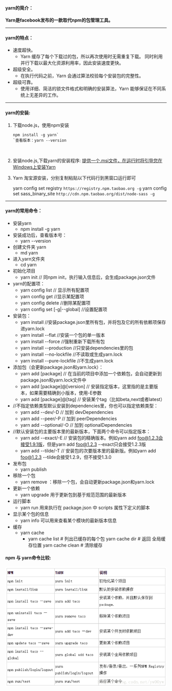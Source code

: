 
#### yarn的简介：

**Yarn是facebook发布的一款取代npm的包管理工具。**

---



#### yarn的特点：

- 速度超快。
  - Yarn 缓存了每个下载过的包，所以再次使用时无需重复下载。 同时利用并行下载以最大化资源利用率，因此安装速度更快。
- 超级安全。
  - 在执行代码之前，Yarn 会通过算法校验每个安装包的完整性。
- 超级可靠。
  - 使用详细、简洁的锁文件格式和明确的安装算法，Yarn 能够保证在不同系统上无差异的工作。

---



#### yarn的安装:

1. 下载node.js，使用npm安装

   ```
   npm install -g yarn`
   `查看版本：yarn --version
   ```



​	



2. 安装node.js,下载yarn的安装程序:
   [提供一个.msi文件，在运行时将引导您在Windows上安装Yarn](https://yarnpkg.com/en/docs/install#windows-stable)

3. Yarn 淘宝源安装，分别复制粘贴以下代码行到黑窗口运行即可

   yarn config set registry `https://registry.npm.taobao.org -g`
   yarn config set sass_binary_site `http://cdn.npm.taobao.org/dist/node-sass -g`

---

#### yarn的常用命令：

- 安装yarn
  - npm install -g yarn
- 安装成功后，查看版本号：
  - yarn --version
- 创建文件夹 yarn
  - md yarn
- 进入yarn文件夹
  - cd yarn
- 初始化项目
  - yarn init // 同npm init，执行输入信息后，会生成package.json文件
- yarn的配置项：
  - yarn config list // 显示所有配置项
  - yarn config get <key> //显示某配置项
  - yarn config delete <key> //删除某配置项
  - yarn config set <key> <value> [-g|--global] //设置配置项
- 安装包：
  - yarn install //安装package.json里所有包，并将包及它的所有依赖项保存进yarn.lock
  - yarn install --flat //安装一个包的单一版本
  - yarn install --force //强制重新下载所有包
  - yarn install --production //只安装dependencies里的包
  - yarn install --no-lockfile //不读取或生成yarn.lock
  - yarn install --pure-lockfile //不生成yarn.lock
- 添加包（会更新package.json和yarn.lock）：
  - yarn add [package] // 在当前的项目中添加一个依赖包，会自动更新到package.json和yarn.lock文件中
  - yarn add [package]@[version] // 安装指定版本，这里指的是主要版本，如果需要精确到小版本，使用-E参数
  - yarn add [package]@[tag] // 安装某个tag（比如beta,next或者latest）
- //不指定依赖类型默认安装到dependencies里，你也可以指定依赖类型：
  - yarn add --dev/-D // 加到 devDependencies
  - yarn add --peer/-P // 加到 peerDependencies
  - yarn add --optional/-O // 加到 optionalDependencies
- //默认安装包的主要版本里的最新版本，下面两个命令可以指定版本：
  - yarn add --exact/-E // 安装包的精确版本。例如yarn add foo@1.2.3会接受1.9.1版，但是yarn add foo@1.2.3 --exact只会接受1.2.3版
  - yarn add --tilde/-T // 安装包的次要版本里的最新版。例如yarn add foo@1.2.3 --tilde会接受1.2.9，但不接受1.3.0
- 发布包
  - yarn publish
- 移除一个包
  - yarn remove <packageName>：移除一个包，会自动更新package.json和yarn.lock
- 更新一个依赖
  - yarn upgrade 用于更新包到基于规范范围的最新版本
- 运行脚本
  - yarn run 用来执行在 package.json 中 scripts 属性下定义的脚本
- 显示某个包的信息
  - yarn info <packageName> 可以用来查看某个模块的最新版本信息
- 缓存
  - yarn cache
    - yarn cache list # 列出已缓存的每个包 yarn cache dir # 返回 全局缓存位置 yarn cache clean # 清除缓存

#### npm 与 yarn命令比较:

![img](data:image/png;base64,iVBORw0KGgoAAAANSUhEUgAAAqcAAAH2CAMAAAB6AdX5AAAABGdBTUEAALGP%0AC/xhBQAAACBjSFJNAAB6JgAAgIQAAPoAAACA6AAAdTAAAOpgAAA6mAAAF3Cc%0AulE8AAAB4FBMVEX////AwMD//8eHAAAAAIfH//8AAADH/8eHx8cAT09PAABP%0Ap6cAT6fn/8dPp+fn//8AAGlpAAD9/f3h4d38/PxQUEv9/fzk5OD4+Pfl5eIU%0AFBMJCQjx8e8JCQnq6ufn5+P19fTd3djY2NLi4t77+/rz8/Lb29VgYFs5OTbp%0A6eVubmjk5OHQ0Mnj49/e3tnf39r+/v0hIR/z8/FISEQvLyzb29ZHR0TX19Hm%0A5uLf39vg4Nv6+vnu7uv7+/v6+vr5+fjc3Nba2tTi4t339/a9vbnY2NPs7Oos%0ALCrp6ebe3to7Ozjt7evv7+wwMC3y8vD09PNUVFDh4dzc3NdEREFycmyCgnsE%0ABATU1M5KSkYQEA/a2tXs7Onn5+To6OTl5eHj497T08309PLV1c7Pz8j29vXu%0A7uzW1tDS0szU1M3T08zAwL/R0crr6+haWlXm5uMBAQBpaWPQ0MrZ2dQNDQ0C%0AAgHy8vH+/v729vTR0cvV1c/S0sv8/Pvt7er19fM1NTJ8fHUFBQQdHRsTExIH%0ABwfZ2dPo6OXv7+3r6+ng4NwMDAtPT0vw8O7w8O3X19L39/VGRkIVFRR5eXNR%0AUUwuLixcXFcBAQFra2UnJyVHR0MICAgXFxbPz8kqKigiIiBLS0fd3dnzQhQB%0AAAAAAWJLR0QAiAUdSAAAAAlwSFlzAAAOwwAADsMBx2+oZAAAAAd0SU1FB+UF%0AHAAeDmuLVR4AACydSURBVHja7X2JvxzHcV5DdFqyE1sJABOQDRMEQElRAJCO%0AZAogCAqSYCrPFxnCBx2KgkSDhqUQVkzaAilSPuIYsmzKTuzEuXzkX80e091V%0A1dVz7E7tVu2r7/d7b3tme2a+mv6mu7qntzoEh8PhcDgcDofD4XA4HIeJEw6H%0AVkCd7vtBme2B2zeBY8hcGK5TVbDLXBiuU1Wwy1wYrlNVsMtcGK5TVbDLXBiu%0AU1Wwy1wYrlNVsMtcGK5TVbDLXBiuU1Wwy1wYrlNVyMw/8tiP/LP03+E6VYYV%0A85U6y78OH3ksLnFMhes6VYU186U8018S6I98lAr3WIHodHFPlrcndljcnBg/%0A9pi1p3htSCLe1UxdbZQtVGlS0Sn+WPy5TmG6K8Z8VxZC/dhjOsu03yhYH+X/%0A650xfaMPwD+NqZl3nYZjotMI/T0rOiUP16ppc/80pT/y2I/+2FKk5nW6IP+x%0Arqz/+WNYp2sLVZrUeSzxX/w41Kn7p8dJp7kZ1a3TFXWsU2/3GZ0ubtHHUiuz%0AaiWN6rR0Q34ClnS2UKVJQKfun9Y3pqSLTtc3ZFkraS3UAaOyTrsHzpROP57b%0AA/dPy40p6YPTKRyL7JpRczp1/5TT6ceXPeKD0mnoKtOk049/RKsrk5j/6I+V%0AusLb/XDMdNoVuQGdxtSXzcI85i/86/dRK1/uX/6rtSe06kaZ60h1/f2Y3jx9%0AFLyMWlumtbzzE/ZR6Kp0+1ynddo07BqSmIM3+6ldWzUH5pq2uW8MTZuGXUM6%0A5lW1id/4H0O4TlXBLnNhuE5VwS5zYbhOVcEuc2G4TlXBLnNhuE5VwS5zYbhO%0AVcEuc2G4TlXBLnNhuE5VwS5zYbhOVcEuc2EgnTocWtHQrGnYNcQuc2G4TlXB%0ALnNhuE5VwS5zYbhOVcEuc2G4TlXBLnNhuE5VwS5zYbhOVcEuc2G4TlXBLnNh%0AuE5VwS5zYbhOVWHNPNLdMZD9keSK9XHVSUzDdaoKHXOqsTl0mmIvg+R6ywRc%0Ap6oAmEMhtXUakeqA8iJTocbAnccEpuuUPoMKn8lpOtVk0ImQdBdgpUmryyRR%0AojxAHHyJzsedyAJcp6oMSsyhEKHOIv6aKI/qD30NqttjodMm9Ng8U7u/B4OQ%0Af4oad6DdkNQG9Ia9zch8Aukeb/9Uj80HqVPUDwoB1/u4/oz4X6mZ8d79mLjV%0AjcnpuLoh3WeoHtQQYr5Jue+Y9qt5Ok8kXuXf6v/6L2CiqgzqxqVi1iitTzvN%0AhoA1htzYeuPwdBqyJxQr8/A9gXdRmc0nMp0ISztmw7gRHBUGdcyRumgBJJvI%0Aw0YfK1pkh6ZTeGNij07xP1U259Hy3OMF/Kq6SJNBJxJvWJ9mYcJxqmrcqTHm%0AmtNQpwfgnx6eTiNuJ9XrNFCdgs3MFZQJP37q9amiYu03qm49K87aDIL9KKTL%0A1naxilaw1AevxL4nE7e6MSWd9Tnkn5L7VWXbv1ER2rKZTndtEK9Tpj7FSaaU%0AwOBpBFrGX2kpsNE3JqdzD7n093PfP1mNetKgrVHj7eC35LmTX7rz0DFTZRBg%0AHlEq9um0vL3C3S2cwielmZSjOX5qxoK2UQZNKMzXqoJjE9X7/m4HMw7FWQ8V%0AfgD9qHJT9k1tS6NMGoD6UVxDzuyHX7e3odN9SPWpZdg1xC5zYbhOVcEuc2G4%0ATlXBLnNhuE5VwS5zYbhOVcEuc2G4TlXBLnNhuE5VwS5zYbhOVcEuc2G4TlXB%0ALnNheNxzhwk0NGsadg2xy1wYrlNVsMtcGK5TVbDLXBiuU1Wwy1wYrlNVsMtc%0AGK5TVbDLXBiuU1Wwy1wYrlNVsMtcGK5TVbDLXBiuU1XAzJsRT1q/nmpmILGK%0AmF/x0yi/yn465TpVhRKnt/zeNLR+dt+KKxEbv3/u3cRHHHOd7sj23el0boNy%0AfCn0o30qO6pbGrZnHX2hCpweUe6Avz04nY7+vXEd/gbXDnI3Yrt40vs0KIX2%0ALGET6+vkH/Iz8aGxhIGwqZCZWBUwwEbZoUSuYjoFYUTRTWwEG5n1fojodCcG%0ArevTGHGECXC1/AmCuzHRprgKGKsZRAWq1RhBkB8dEIwnPVD9DBw9l1G2DALt%0Afl2ftXRaXS5WFTDOWpp9EIKr25XyH2OdRj5f397tjbJlEO1HhW67vj5bZYb0%0ATQxIh7BT1rmvJFJVUmbKr81B3TruOYgjlrfxneOLtQo3PmOsoK3inu/VoBPM%0AicsV4BboajHxT1FtmJyIJP2s09L8R6jTVFXr8U5niHsO/Jz8LXNbm5+Rv8j2%0ARpHSBPVMIJdSZBBXnxY6qMMe0CWoB4oPjqiOrHUaYbsfubPtG1vH6aXOWqia%0ApIFizeeZ775sFfd8rwaR9U44jxRYELFRwE/gBqqKHTFGoNOqvThInVbuU6y8%0A+N5P4MjPbBT2tkbrdK8G5QjDuCvT0Gm5ZmUUfkoiKUVS5cNhK9qcKMEMcc/x%0ARrOZpF4d58jPa9Smcc/3aFD2rNcnKWeOlAchEfHlgNcGbSiOA9Hp+hrEz9Dk%0AoG4d9zySDdC8oPwjinU2oW4V93yvBpXiiFhYYUCnAaisrD8FmSFF4u9zOTOP%0AqRLMH/e8yw3ijKM+AdlfutZxvqZ/3rjnuzSoG+cnFWipKaqKDj4s2f3sTlJK%0AraiS1KIRnj4GpH7VOs2Ym+Uurd5J3HORsxed9vjEQGWw2Uec8MuzSLIQiVa5%0A7OhUj2eyqVEmDejeRwUqUCBAmB2JEX2Ljac+SETnj9UxdnRqGnYNsctcGK5T%0AVbDLXBiuU1Wwy1wYrlNVsMtcGK5TVbDLXBiuU1Wwy1wYrlNVsMtcGK5TVbDL%0AXBiuU1Wwy1wYHvfcYQINzZqGXUPsMheG61QV7DIXhutUFewyF4brVBXsMheG%0A61QV7DIXhutUFewyF4brVBXsMheG61QV7DIXhutUFewyF4brVBXg76Ih+F9J%0AMb+VAhuRfNfze6fInaOdrd6MA1kH94+/MZaLt8coWwDMkSg30emU3+VVUStQ%0AtL/yU/DI5Q6hRFRh2NSRVra7MYaLt8coW+giDnHhofIOLj4f/I30eisUOcHj%0AGtcluqfxJugP/KvHBCqYjx9IzrzZjanTpmHXkBwZKwFVXT31aSRf1/GiplRn%0AWKdDcdiZGp/3EKLrtGmULaDQSQFUiXArDOqWajL2yrRd/aXavD8O+6BOYyD1%0A8YY3hkmbhl1D+H5UrHXJe4M43hDKXEdcDugK9RGgMo5kV6DZCSO8DYMDuU4P%0AwhBOp3Ucc7b2gpIgQX1yuKqmTnr9UxgXuNsm2VtBW+Dx2wVTd52qAognTRri%0A9jhVpBuDcc5r9Om0fEY+ewy8bolwXad9RtlCZl67k3ijbsShiGLojXNeY0p9%0AGsBp8/XgY8XU3bDp3+7GBMvF22OULSTmuIrkxqGqEqcObQwgaF/s0Slz/nrQ%0AK50VbEeq28jplgwQuE4PwpAqEnYCFMWwbgfinNcYavdjXxx26F1wp8tEXadt%0Ao2yhtPu4TEkcc6yKtAenQXYgkjQiSjDQ7pdr4quDfEiG3u5PNsoW4HtT1OPH%0APXiucuR0Cv1TcHylU76fRJSGhB+ITvGT0dBpcJ02jbIFNC7VjGOeOzXsaGb6%0Ajrb2UGfksr06HYzDjvwUPGKaT+jv9weMsoXcj6oH9ruPWI9DBZIXaZhIlBUL%0AcSuJ/zsYh73WJam9Gc9h0xtD06Zh15AuYnstvrp8+/v71XZsnmioUeYESob0%0Ae3bi024qU9epLthlLozpOh29PkPPE7xDo2zBLnNhiOk0Ao9qn0ZNAl44ag9w%0AnTYwY7vf752388katZkN7TeWWpkfOFynw5xdp/tHvW5kWvkwrxtJJh2CxRTL%0Au2A4QkZny5DXJnW+ch6ar3rnnLPHTICZVIkWwCQH1Ms5Ag8FLQw5kfDsxeEA%0AqNfhTaPD5ZUDefOBRp/ZwV1+qI0cDw9D5+GRvocvPvBrF2oIOaDM48QH0BPV%0AJ9yM8NbF4QDYel1zMmi2SozRaSCKGaVTclyvTuHrZpiJOSCO0elUwhvBddrA%0A1jqtpndHOv2w9ZKumsrQX+wReBzrvMUd6NVpOYC/ECTSp9OphLctDgfA9jol%0AG1Pb/UnFjprx9iHV7Lg+nU5t912n+0Bbp0P+aQikWIuoB3UK8033T+nc20a7%0AX84fB3SK5nXEfOR2hLcuDgdA3d/vesilv5/7/iuU7n3uQ+PR8S53o/dc5Rvb%0AfY6w3Ue64/v7MEMAPMEQQIDfZ1PhXI9tCG9dHA6A5vjp7EWwe6MMmuA6baCl%0A03287pzXKJMGuE4b8PlSqmCXuTBcp6pgl7kwXKeq0MfcpCMzF1ynqtDL3HVa%0Ap03DriGu0wZcp6qQp6yttsgMrTzwy83w2jfzHdwYLm0adg3JI2rVNJuIX4IN%0ATcU5NLhOVaGK04tnFNQzt1ynhmHXEKxTOkMLvKCmL3APveF3naoCO8MbTOip%0A2v0QDr4qLTeGSZuGXUOof1rN0ML7QVjSMo/sIOE6VYWuPi2RpcAMLfiTsBLP%0AD/T3XafGYNeQ0u6PwHHoPyW4TlUhTwEehcPvPmW4TlXBLnNhuE5VwS5zYbhO%0AVcEuc2G4TlXBLnNhuE5VwS5zYbhOVcEuc2G4TlXBLnNhuE5VwS5zYbhOVcEu%0Ac2EgnTocWtHQrGnYNcQuc2G4TlXBLnNhuE5VwS5zYbhOVcEuc2G4TlXBLnNh%0AuE5VwS5zYbhOVcEuc2G4TlXBLnNhuE5VwS5zYbhOVcEuc2G4TlXBLnNhuE5V%0AwS5zYWyv0/G/4iWfuzHKFuwyF8bOdBppTM8dGWULdpkLQ7Ddb6xr2l6XV8Qo%0AW7DLXBiuU1Wwy1wY9bqRKehWXkwRRYcBcbhQDO68DRaWRKsstnTK5GOXZYwQ%0AE4yyBbvMhVGvwwsiF3Lr8KIghkzkY7Qub5i+fvQcy9zaLW27zIUxeV1zdp1o%0Aur/sWSXG6DQEGuQ7uE4dCbPrtLTXJEj3kE5pkG8u6wZG2YJd5sKYX6fM/int%0AvuvUwaCt0x7/NPboNJKNEo+7R6cwn/unjhp1fz9F2M79fbDwVsh7YCTulITb%0A65zdf9j/Z/rrKF+rv7+pUbZgl7kwmuOnlgMV2y3txBy3QGhn6/tqg2a3XKJN%0AnZqOqG1epzFCZUW8WZL9OmU6FShLGYsePzK97xtTpU3DriGd65WnQsBR6Txu%0AErl3HhHpkMqceGQwV6gErRGuU1VI9Sn6VwbsylAz+B8C/TbEgHWMX6IA/Qdy%0AHtfpvoyyBaDTCEY9IlUm1SnZZtyEatyQyDiQMyqD63RzCBRqavfzEEj6SM12%0ARG0/ZYIHWvK3pdkHQ4RwONH9070bJQghnZYz5w+2mefeiaC5FtB1xecgA+Ne%0An+7PKDyqm8d2wcSuNeBqjHmcF2+j7+GBoyZ6TWYOX4zUb09CKMlIcodc9wbs%0A1cbsO7hOFYFddTm9RcNdCLC/5M9lDY+vx3ZIGzrDi7SsU/BCsCONG2amlYZO%0AwPpw6N+6ThWiK23eX6t0RPZP1Wkg0t9ep7mVTu/62JMyr59BOsIX1mv/tEen%0A7p/u0ahSCmGUTpEqwDFQNJxOZ5zohXWan5RcHVJVcX2pjhJ4TCtden2qA/mt%0Azup/CON0WjZ5nVaXwe3+bDpNdXhuuEFdCJQXyUWoSYATev7SjljdmS14i+NY%0A6HSrdh+P4AR8YCTnn8c/LZpHTxpUHlYtZxLkD3tW8IdAkR7qOt2DUaBdLm8N%0AwRBA9y18TRnKmAAz4Vt8olel0/SftAxZtdUQQElH8OA0G5ZIDnWd7sEotTd9%0AJHP8A8gInrs6D6NT0gzwkvR+1L6N0nvPh5jTurJqnblNvt0v25Fki2xWtffs%0AcHVqEnaZC8N1qgp2mQvDdaoKdpkLw3WqCnaZC8N1qgp2mQuj1ikaaGxPF9IM%0Au6Vtl7kweuNMVC9CjAjVbmnbZS4MXqdrRNepM1cCvt1ff5a3w4GbLqQXdkvb%0ALnNh8P2oiOpQS1VpZZQt2GUujD7/FL9ILkn1sFvadpkLg4nTG+k0oPW3dpp9%0Aw6Vtl7kwfPxUFewyF4brVBXsMheG61QV7DIXhutUFewyF4brVBXsMheG61QV%0A7DIXhutUFewyF4brVBXsMheG61QV7DIXhutUFewyF4brVBXsMhcG0qnDoRUN%0AzZqGXUPsMheG61QV7DIXhutUFewyF4brVBXsMheG61QV7DIXhutUFewyF4br%0AVBXsMheG61QV7DIXhutUFewyF4brVBXsMheG61QV7DIXhutUFewyF8Z0nY6O%0ANkFXLNiPUbZgl7kwxHQKVmXaq1G2YJe5MGZs91sLxcSBfLJG2YJd5sJwnaqC%0AXebCoDpNYc5TFLRqmTYYJa0ERkXx0+qFbQM6nuZjl1us1kSeEI/dbmnbZS4M%0AJl5fyEEl6XLYa4AFC9Gys3j55KH6FMWoHrF87VA8dvg82S1tu8yF0Rufn1lP%0AOwQSD5VZczCO0WkoUkfna2FKPHa7pW2XuTC21imzrPKo+jTlG6vTKfHY7Za2%0AXebC2F6nZGNquz9ap4DXUDx2u6Vtl7kw2jod8k9DQHqGoh7UKcw33T8djMdu%0At7TtMhdG3d+PXWc6gH41XGQ7d+9zp7t03Lv/sP/PNMs0rjrb36eYEo/dbmnb%0AZS6M5viplVj8Q0bZAlpyBiCSfbHOM8Jnau+MOIO+RUNaOrWzaMSAUbYAmCNR%0ATtJpNfRcdQaqgyJz+qoVjKiN3O2CYj5fShXAErPwFUeIZR+WYSxKa/QhUgJ0%0AJICrBvMDR4p4dIHJTVI7uTF12jTsGtLptOxAeuqpT7mGu69Vj+T09MEgA49o%0AqNt1KmDUJOAe4faYfB405BJAFQe3wrBuiU5x9bv+o7okSq7GHWl2ckVhuE4R%0A2LG0LQpjI51WR8Zah9g7rGhH5hwoietprD7kXpAjwLsV90/nNGoaNOo0plHj%0Ayq+svUvMv/YfcrrWaQQHR/JokIF0r0/nMwqP8uaxXjDRKwHM6OZGfOeY4FXG%0AmscxZzrs7XGqSDbYfhZHLGTZRfAf6DS6TuWNgi/M0guC/DaLaQXrF2wwB+1b%0ATHqBhnkMModHUxZpo251G5TTNnl7F5Hh69sSgW5dpzszKt9l8v4KpAP4fkin%0AgUhcVKe4iuTGobjX0XSjHoJFvXlwgzpdwoalT6fun85oVLmroVencOJWn04n%0ATvDK5yvd7OFSPZEvRUmSbs6AbolOUZvB6RSKMlS69PpU1ChmLDDU+pra7m9U%0An67To3WalUM30ck4l7WiDLmAO4D6UdS2WHSba9gQqzsZXKezGJV1Ggd0WkYV%0AY/nEOch5RvqnEeUbUajwvWmESVIhk/qPnh2rsNqs3kdhBRZNplY+5Yr0Uq7T%0AGYwC7XWEve+AO94RTw3LnygHyDdyghc8H3UXh5gH8FiAUSP0GoI+T22dcjLj%0AdMq07rHKhC/lOp3BqJ3dxNmZMy+gQAOMO1k5RzlLrHelRxFdDSsXnLYtSe9H%0AzW2UyQlfHfNafLUx7f4+c3SZrsL6CnQsItZa57O6TucyyhbsMheG61QV7DIX%0ABqtTk01mwyhbsMtcGHx96jp15rrgOlUFu8yFUet0k2k+ymC3tO0yF8aYOBPm%0Aqle7pW2XuTBcp6pgl7kweuKhTJjmowx2S9suc2H016frtOvUme8brE4nT/NR%0ABrulbZe5MNj+/uRpPspgt7TtMheGvzdVBbvMheE6VQW7zIXhOlUFu8yF4TpV%0ABbvMheE6VQW7zIXhOlUFu8yF4TpVBbvMheE6VQW7zIXhOlUFu8yF4TpVBbvM%0AheE6VQW7zIWBdOpwaEVDs6Zh1xC7zIXhOlUFu8yF4TpVBbvMheE6VQW7zIXh%0AOlUFu8yF4TpVBbvMheE6VQW7zIXhOlUFu8yF4TpVBbvMheE6VYUG88jvaK4j%0AQaPYGP19e+PG2C3eHqNsob1uZAe0/kO/Tml4cqJTuID07uPtb3JjuLRp2DUE%0ArstTUrGs4Bx4HdOwNWidEnA4v+TUHuLtb3FjDBdvj1G2wOqU2RO5HVBuZEng%0AAKQLIodVJz5snWprLsR0Km4oCEFLWv3Yq1N+/T34NdoFqmXuPAoxT33adpRG%0A7Jc1al7E0Tu3YV7F9opVx4hf2xSug4ZW5SnLned8+10ParMbU6enwXU6K3Os%0A04gcTLTIGSQAtEnigeZ1ytGBsa5mDdWnKcw5WEwRPWZpWTewLhxckBEsnkme%0ATrg/72nlQ74VOn+Jw97z9J9I2cEikelAGse9ZRC6EDV0E8MmFAfXSwrM6mNo%0ASb6yAVcnTan+dcqLMZupSB51XMlkQ6zMwXcMxppGcafJ+oPkHmCXfnhoj54/%0A0nO0jKqIpUWQG2OLMdKTx+rCPOHNDOspjjqmZ6XTupWGTkBX0eTjDlGn8I5E%0AZE5ofM8/2JXZwF9iSqCFquoLRBJNowrtofWiK4No6Y3R6VTD+pmjf6ndZ7pS%0A/HbSJWogenRq0D/dWKeRuECtBz7iTsFgcZZmtdQO7PmpUaUUSJ8khD6dlnY+%0AE8D16VyG9TDvbff58VOsU1JqtGE8xvUp2+4j4OZxUnHiam7wkLReNGyGJ9Wn%0AgeSv6tO5DGsxpxQjLYfSMyJ0OS4xkoJc169cyzGR787Qs45E/RjmW0DduewS%0ABXwErXZgvpFuHHxe+v2KyqgIbenVKTSoVOCFNjF0FsN6iyMShjEE1O7TUiGX%0Awgosmkz2kYsY1GnuIZf+PugKB7CHLgkPO8zdfmJ1ab/h/RrwiiJs95F++vv7%0AMGMAbw3BEABvUCraMgaEb8VchvUXR8TawRUkem5gNnwI07rTB5a2fWZ0Opqx%0AWosC1elIbNVez80cP0sRaxU1K7x/SrK1JZmfKGv9qGTFAGXFJsEBtvEAfZY9%0A2pabtMyErQpJstqO9XYk2SKbVW2h+jwUVbDLXBiuU1Wwy1wYrlNVsMtcGK5T%0AVbDLXBiuU1Wwy1wYrlNVsMtcGK5TVbDLXBiuU1Wwy1wYrlNVsMtcGB733GEC%0ADc2ahl1D7DIXhutUFewyF4brVBXsMheG61QV7DIXhutUFewyF4brVBXsMheG%0A61QV7DIXhutUFewyF4brVBXsMheG61QV7DIXhutUFewyF4brVBXsMhfGdJ2O%0A/tEw/QXufoyyBbvMhSGmUxA1dK9G2YJd5sKYsd1vBT6IA/lkjbIFu8yF4TpV%0ABbvMhTE17nmAUclKcCIUr4xEgSPhD+cMEz7CKFuwy1wYk+Oe05hxMMZd+o9D%0AbvH1KQqZxIRhjFD/EwVst7TtMhfG5Di9NP4oE0MrjtFpKFJH55vbKFuwy1wY%0AW+u0tNcg3Cjcbul0jjDhI4yyBbvMhbG9TsnG1HbfdXoYzIUxOe452+4TUQ/q%0AdK4w4SOMsgW7zIUxOe556d6kL0HHvfsP+/9MN2i+MOEjjLIFu8yFsXHcc82w%0AW9qFORnNI/tinWfSMDUJOL3XWO8Tb8y0uOeqcQg6xaLcTqft9aj4TXQQe/w+%0Ab4zh4u0xyhaqdc46BcWyr7HOWb2cFBd1n9MpOi85R+v4Pd2YOm0aGxqiYIkX%0AsG4kuuZgfcqsHAEGquvT0QeBDDTG/uN3D9dpAl0MMvZ/H7jMW7eLaMglgCoP%0AboVh3ZIRF1r7MmunVOOMRMaBXGHHcJ0WxJ4tfk/1VRyZf5g5rhwrHfJrmzY+%0A60cO7UXuRD4ADj+6fypu1AQo1WlelZNWiIy3mfZnn5Ml0rXq0LUliygHNHDu%0A9amcUXiUN4/1goleCbR5y94Zneldd4jR8fXEsukTw06EwPaT+EV30/XxRr1e%0AHzkdXO00pfrXPSfX3VORcmnTqF4ApxcL+S0Y2wMhL9rAsVy1hL5jX6iRNnTM%0Ai7cT6Nh27cy0wn3jUiiZb0Mh4zrdo1H5ro9YL7p8w+kucjoNUPKxV1njJ4ad%0AQIeC+rr2EIfG9Yk403vEbkeEL7iTi9DUqfungkaVuxz6dErb9Up3LTcPTvjq%0A0+mUiWF0RXZwLtzt6ddt3b1HLHPTAo/1+nRfRvFr2HL1KUxR3c3V7k+qT0OM%0AmGTEJwE9n9qOarvWKeYUi26LSx6rOxdcpyJGZZ32tvt0Ai3jn8aGTnN7nvNS%0AnUZy/dH+KTpXhD0ffGp0tcBvl64U6zOHosnUyqfjIneqveCgddp9pE5+7vej%0AHn/RJe6Pg/4+mgBWDsRTyvInygHyje3vZ1rl+gH5k/j5QHYEbjtWe4sqSetO%0AH+jYc6qd4hjodABxfNadMWdeQIEGGXeykB0pE3RfocqgBHHz0ZCk96OkjRof%0At2WPt7/BvBZfzXCov8+aCj5JLRuZLHVW16mUUbZgl7kwenQ69OyoqYR6jbIF%0Au8yF0Z7Pv8X0oX3DbmnbZS6M0fXpsIOkB3ZL2y5zYbhOVcEuc2HUOt10+pAi%0A2C1tu8yFwf5+f+D1DP+6WxHslrZd5sIYr1Owy3XqzHcMtt1fbzZ02pwlrgd2%0AS9suc2HwcXtCSY2dPqQJdkvbLnNh8P2odaL8HzF9SBPslrZd5sLoiYM2cfqQ%0AItgtbbvMhdHUqWXYLW27zIXR0+7bhd3StstcGD5fShXsMheG61QV7DIXhutU%0AFewyF4brVBXsMheG61QV7DIXhutUFewyF4brVBXsMheG61QV7DIXhutUFewy%0AFwbSqcOhFQ3NmoZdQ+wyF4brVBXsMheG61QV7DIXhutUFewyF4brVBXsMheG%0A61QV7DIXhutUFewyF4brVBXsMheG61QV7DIXhutUFeA6Evib9m/WRsfN3uyw%0AcgD3y7ld/ZTOdaoKYGUBEpucEwRcoCxvM3Ki+ZonbICck66IvsMbU6VNw64h%0ARKc9kfFL/PxKgay+YT7ybwxalbHrdCajbCGvJNhavgQF/wIhavBpmFWHYL7p%0AOm0uhpJX0QLrq5CljtsLpUz4Ab7rVBVACFrcgvPVKV3/rG732XyTdVqvEgSW%0A8MvLWYEQT0iBzSu5Tq0CrXMG0GrZG5G+Yn++qTqtnF68QtrGOq0vNOLGWC7e%0AHqNsAa9rHuBWpDvCOuhXjLFR2zbzbbRuGfV5gU7Jqn6u05FYGlLWhyzrRca8%0AhOS+GfYxXwHpqOUG4GqT82N5v7Ikm6MIlT+MQuF3/8bqlITUy25DjCgD8W9R%0AnoPVaR2wNXlUVeWkCHndSNzjof3/ZE8RU2N985H5hoCfjwhua/4AIRyZ+hR5%0AGq2Q5WB8jYYwP2CdonFFeBNAWh2KTkEA78DrtP6sC5zPV6X7wayXGlmd5jPH%0AMFmnlR0BluBx0GnyywzpNAZYmqN1mns1fd+3NDIEvis2UqfAMQmwwe8+sJty%0AzHSKl703p1NY2MSGsp8Zh4qhHsxqO63ZI+pHRKIJlU7J09HQKaXVcpcBb3Jj%0AqrRpUJ1aa/dpcaFaK9QFjbZjWxCx3hinU6q0+gka0in2ZPjQ+sQpCMdGp9nY%0A1JUIAfci1QEu5cHUp3VbXRdrUk073+TWv+n3drVA57GCwPhQ+rlzVULo5wPL%0Au6xiAX3rVm4MkzYNrFNLAOP8RW/Umqw30r8pHRxSv5FhpmrYaYRMY1X3hRBC%0A3Ogej2/RjoNOtVaZw8xhfT95HGmi1aOzx6HklIuOa89gpt3qdKpZG0rN7gNn%0Al7kwZtQpGqzsydH4njlu6tDJTIbsEXaZC2NbnYIGitVp9aK3WeU3dLpJl8du%0AadtlLoyt61N2MIz9ftuh5fFM7Ja2XebC2KVOY1++9qGuU0el0zJPBc3TznnK%0A/pAGP8j60nQSTP2WrHwP86WtkfkDHIzBo26GS9suc2HU60amdx/w5W1AQkWv%0A8cpAHTOMXEb12t/jPaPzVy85vD49ZLTX4S2fWKf1921dhYHvOZ2OzO86PVYQ%0A0yl9SdbSHW3mx+Z3nR4ryOmUfk9erKDjmf1D+V2nxwptnY7wTyPI19dO9+mu%0AOXlmID/yA4iI7Za2XebCqPv7Xd+79Pfx7whyOn0T6m44+ATnCwHma0yeGZ0f%0A9v8zBcYoW7DLXBjN8dPWqOX0t0Mjzhe3z98yyhZAnAn6u71Nb/xhoKXT1uvK%0A+WduTvt17qj8B6HTnOo+Xadc2jS2N2SqKOYSkeu0geOo0zxwNpCj8f2ME7sa%0AzKt2H+w4pnI9NjpVObGLZc6ocVWdHlOFrnFsdKpyYleDeTf8AYY0XKeNtGls%0Aq9PYl6996Kw67ZSZdHrcHdSD1amJiV0s80QVhMdB5zuWOFidmpjYxTNPP+NO%0ACh83aHzYOGCddv+GJiLQCQOjdToy/2SdMr9ed526Tvc5sYtnHkCAvTjqsMOH%0A6zTQ7xsTYGg/bGz+jXQaoD+de1PH2EE9YJ3CtneMf5o2GrqTmNjFM09njZXW%0Ajy8OWKcGJnbxzIF3Cz0N1ymTNg0YTWwyYt/+uH3+QeYRerbun65xsDo1MbGL%0AZc74z67Tg9WpTdhlLgzXqSrYZS4M16kq2GUuDNepKthlLgzXqSrYZS4M16kq%0A2GUuDNepKthlLgzXqSrYZS4M16kq2GUuDKRTh0MrGpo1DbuG2GUuDNepKthl%0ALgzXqSrYZS4M16kq2GUuDNepKthlLgzXqSrYZS4M16kq2GUuDNepKthlLgzX%0AqSrYZS4M16kqtJhHdjsOZ2lv24LrVBX64vPTwL2cTk/mzZOKdHpy+1PMq1Ml%0Az+x8Ot21QSf4y2JBYuQsy9Sp0ynXT56O5BT7K5zCatsbU6U3ghKZzqfT3Rr0%0A+JmGTmsaVX26jktx9hNp+6cWqZ8+V77/mSfOb2XNk2c3P7aw2hyuUzUGPXnh%0AYjPC8JB/2m1feiptL1Kf/NSn8/f/+jP/5vIW5pw+f+XcpseGkFlRnLz69DNn%0AfhanGhDQaW+AkJ1gZp3uyqBzQKfx3+Zm/bPMpciaEl3i7OfSt2c/t/j2554F%0A7uzlz2/F+No0nX4WpM+eaeW6cCmE68/hVANz6rQK28l+vQPMpdMdG9TpdCXA%0AkzfS+bsU9kf50K1Xn0+hfq4+v0jcfDaUaMIrnW5O+eIknS45Z6y4sPZeeWFR%0AVV/5JEy1UK8bmSJ8hRIlDMSf6cIc5zDeVfhvGg4MxA3bWVBEtABmyOHOyiKY%0A0LHTY1CpT+MXbjzdaWqV4gP3wsDWy41bV9PGMrXWaf7+8mWYeTIm6XTJOWPN%0AhcMzX1z+/9KXYaqFeh3eFCkOBY1DBYvDiuIYt/gejg37OTOq+Kc5Sh4irM2g%0Acxdv//zTL35lkfp3R79w7RePfmlxhV9epX4lhJeuXXz5379y5+Yy463rv/ir%0Av/brv7Fk+tSrv5BZnrmVkr/5H5aP2899+qd+89RrX12ZGD//+fVzdevS6187%0AteoUnb10dPfr578Bm+jw+N3zn3nljfU1jq7/1r3liNLzz924dLTQ6ZuvXTx7%0A6tSzvw3zw32Pn7l09bnbi8SS89GC/RorVqe/fO/p0+H1e5du3b139837156/%0A+TvnwzdXDsGpa6Gk2Hy5SFvFW0RKepa9xcaHq919uw/CMkJ+lcTUGHTuW6f+%0AY3j+raeWZ37wu+kSy1Rcffvt/xRO3//lRfJLpxeq+L2V2G69/U5i8/yldKLf%0Av7Qah7p57cwfhKe+8dJq36o+jeGp+4vDbt3/wqJtvr9oj+9e/w7s5Dx8Z/Ec%0AvPve6XSNFxeZT393cYI33zu3ZPD1k+Gp9z/AnNO+h68t1Prmt1aN/INSnyZW%0A73xvccnl7lf/MHx14RZcDQ/vHS2/+MT7IMXlA0UK0rPpFC/3IVCsbWCdphil%0A2+pU3KBz3324YH7/k8sz/9HvJo9rWeYrnX53+fHEiyH+wR//yeKL//ynq+//%0Ay8PE8kweOvrc2bVO31qOoV59ZrXv8rq/f2lVc10+taig/ywsa2nE4MHFxb/b%0ASwE/fGtZlb68ONGj1YOwbPcX/Bapa28Qzt2+my8uty9cX52n6DSxWu76/rI1%0AOPXn4eh+uPUgPH7vieUX374CUlw+UKQgvbFOSeezfley835UxNym6nTnBq39%0A06Uicn0agE4vLj9eurdI/uDag5+pBu7/Int3T/1lWOv02VV9fH91noVOl/nf%0A/3C59cNFzfXSXy0SL72DznHnck4urrGuOJ+9u/y/0unFlEKcu303VhXnmZVP%0AXHT6VGL1wXuPr8f7v/dKOP/+Bzf/OtWid98HKS4fLNKShm4a75+Wj9gq1sgU%0AOzcMKASq09Ht/n4NQjrNJY11+uTKZfzhp68886fk6v/1dkrd/W/rVX1ufnqZ%0A45deXe38/OVl7pP3nlxu/OHyLHcW7fmN7yMGF49K+ofPXnnmbN43rNMv3nli%0AgatXE+eOS2b19M2Hryw/b90Pj+6cW3qd31g9FacuwhSXDxRpToNw3qCbjFYH%0AReHEq/DfRR84vHjevwPgtzq5E58Ngj1+RQZlnS4u3tLpS2+vr3v28t/cRgRe%0A+NucOrV+yhb16TLxxLppX49LhfdW3aZzby1a9qtfe/ToJczg2etw6+zl31lc%0A41MrqQzr9BkwTJrZv3Aq7/vwwkvrrtWrnz33+vnlSZ++s9x85xJMcflAkVbp%0AyTXF7lr1YTTekms3KOl0eeX//j9i/LvVWP/NCyH83UJd5/7nktLX7oT4v1bq%0A+t+PViz/T+efXv+/6TTX3+wMuLlq1C+tOzKXV/VpuLGqHc8vOihvXHu3mx/y%0A8I3k455/bfWx8AnPra5xd3GNT6z821eRTssRZd+DT612PLn8t+S8GutPXJZX%0AefWV9Wv+G3dOf+fFpdv54duLHS/8/RswxeUDRVqlTa8AUwbYTKG0+4uO86J/%0A8v03U+ofFqlz9/5xUcW9+vJCAK8tVfJP31l+m/r7p3+QzD39gy4Rb15ZtNvP%0A/9a6I9Pp9NZfLTpJL1y7tdDD/3v73qtffLTQ6pl7d7tDXvjmwn19eP12usbV%0AxTWe/9bCRXxw5UOoyXJE2Xfy2rL3c3Qbss9clrh6Yf351Yvh5N+v3M4LCyfh%0AzA2c4vIFn9enCLcvXDk6EY7evrMq6vPv3Pjeen+XOnfxwd1Ld5aV1O173z1z%0A9PpXVl9+4ZvrJvb8k+k0JXXzt7/2ia8/9+4i9fDoM/fvf+ZoKb2zp779aNUH%0Av3nm4Qcvf+W1RT/nwVtfTYfceu7pS19+GV/j3TvPXPreazfeXfILa375CLAv%0AvPDlC6cuvYE4Fy4L/LCzZ/kedS1F/v1+nS+4TpWhh/m65mrg8Rt1agD3V/Xs%0Ad74kaA3mcnfk7D42n+tUFfp0eq3nuNNn69QAnluNWR4djcy+CQCXWx9+cHfM%0AIa18rlNVaDN/8sK9b28/3Rjg5Ot3Hz26LilTiAfvPT2KfSuf61QV7DIXhutU%0AFewyF4brVBXsMheG61QV7DIXhutUFewyF4bHPXeYwL4fFIfD4XA4HA6Hw+Ew%0Aif8PpwV4gxZGbZEAAAAldEVYdGRhdGU6Y3JlYXRlADIwMjEtMDUtMjdUMTY6%0AMzA6MTQrMDg6MDBVorPyAAAAJXRFWHRkYXRlOm1vZGlmeQAyMDIxLTA1LTI3%0AVDE2OjMwOjE0KzA4OjAwJP8LTgAAAABJRU5ErkJggg==)

